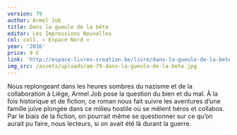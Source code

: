 ```yaml
---
version: 79
author: Armel Job
title: Dans la gueule de la bête
editor: Les Impressions Nouvelles
col: coll. « Espace Nord »
year: '2016'
price: 9 €
link: 'http://espace-livres-creation.be/livre/dans-la-gueule-de-la-bete/'
img_src: /assets/uploads/am-79-dans-la-gueule-de-la-bete.jpg
---
```

Nous replongeant dans les heures sombres du nazisme et de la collaboration à Liège, Armel Job pose la question du bien et du mal. À la fois historique et de fiction, ce roman nous fait suivre les aventures d’une famille juive plongée dans ce milieu hostile où se mêlent héros et collabos. Par le biais de la fiction, on pourrait même se questionner sur ce qu’on aurait pu faire, nous lecteurs, si on avait été là durant la guerre.
